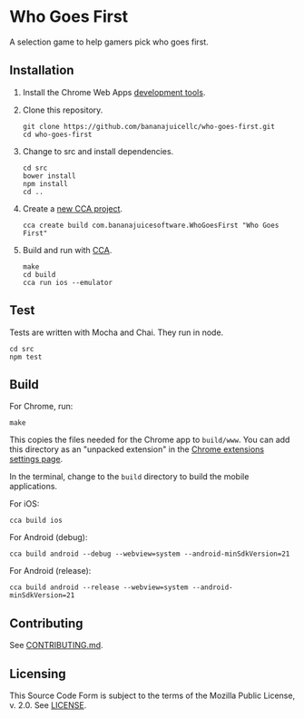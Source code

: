 # Who Goes First

A selection game to help gamers pick who goes first.

## Installation

1. Install the Chrome Web Apps [development
   tools](https://github.com/MobileChromeApps/mobile-chrome-apps/blob/master/docs/Installation.md).
1. Clone this repository.

    ```
    git clone https://github.com/bananajuicellc/who-goes-first.git
    cd who-goes-first
    ```

1. Change to src and install dependencies.

    ```
    cd src
    bower install
    npm install
    cd ..
    ```

1. Create a [new CCA
   project](https://github.com/MobileChromeApps/mobile-chrome-apps/blob/master/docs/CreateProject.md).

    ```
    cca create build com.bananajuicesoftware.WhoGoesFirst "Who Goes First"
    ```

1. Build and run with
   [CCA](https://github.com/MobileChromeApps/mobile-chrome-apps/blob/master/docs/Develop.md).

    ```
    make
    cd build
    cca run ios --emulator
    ```

## Test

Tests are written with Mocha and Chai. They run in node.

```
cd src
npm test
```

## Build

For Chrome, run:

```
make
```

This copies the files needed for the Chrome app to `build/www`. You can add
this directory as an "unpacked extension" in the
[Chrome extensions settings page](chrome://extensions/).

In the terminal, change to the `build` directory to build the mobile applications.

For iOS:

```
cca build ios
```

For Android (debug):

```
cca build android --debug --webview=system --android-minSdkVersion=21
```

For Android (release):

```
cca build android --release --webview=system --android-minSdkVersion=21 
```


## Contributing

See [CONTRIBUTING.md](CONTRIBUTING.md).


## Licensing

This Source Code Form is subject to the terms of the Mozilla Public License, v.
2.0. See [LICENSE](LICENSE).

